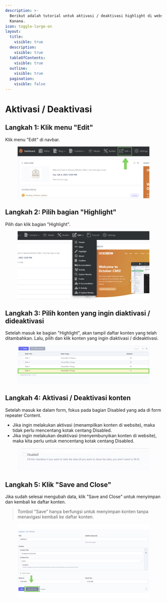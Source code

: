 ```yaml
---
description: >-
  Berikut adalah tutorial untuk aktivasi / deaktivasi highlight di website
  Kanana.
icon: toggle-large-on
layout:
  title:
    visible: true
  description:
    visible: true
  tableOfContents:
    visible: true
  outline:
    visible: true
  pagination:
    visible: false
---
```


# Aktivasi / Deaktivasi

## Langkah 1: Klik menu "Edit"

Klik menu "Edit" di navbar.

<figure><img src="../.gitbook/assets/1_All.png" alt=""><figcaption></figcaption></figure>

## Langkah 2: Pilih bagian "Highlight"

Pilih dan klik bagian "Highlight".

<figure><img src="../.gitbook/assets/2_All (1).png" alt=""><figcaption></figcaption></figure>

## Langkah 3: Pilih konten yang ingin diaktivasi / dideaktivasi

Setelah masuk ke bagian "Highlight",  akan tampil daftar konten yang telah ditambahkan. Lalu, pilih dan klik konten yang ingin diaktivasi / dideaktivasi.

<figure><img src="../.gitbook/assets/3_Slider_Edit.png" alt=""><figcaption></figcaption></figure>

## Langkah 4: Aktivasi / Deaktivasi konten

Setelah masuk ke dalam form, fokus pada bagian Disabled yang ada di form repeater Content.&#x20;

* Jika ingin melakukan aktivasi (menampilkan konten di website), maka tidak perlu mencentang kotak centang Disabled.
* Jika ingin melakukan deaktivasi (menyembunyikan konten di website), maka kita perlu untuk mencentang kotak centang Disabled.

<figure><img src="../.gitbook/assets/4_Header_Disabled.png" alt=""><figcaption></figcaption></figure>

## Langkah 5: Klik "Save and Close"

Jika sudah selesai mengubah data, klik "Save and Close" untuk menyimpan dan kembali ke daftar konten.

> Tombol "Save" hanya berfungsi untuk menyimpan konten tanpa menavigasi kembali ke daftar konten.

<figure><img src="../.gitbook/assets/5_HL_Edit.png" alt=""><figcaption></figcaption></figure>
